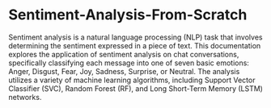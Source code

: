 # Sentiment-Analysis-From-Scratch

Sentiment analysis is a natural language processing (NLP) task that involves determining the sentiment expressed in a piece of text. This documentation explores the application of sentiment analysis on chat conversations, specifically classifying each message into one of seven basic emotions: Anger, Disgust, Fear, Joy, Sadness, Surprise, or Neutral. The analysis utilizes a variety of machine learning algorithms, including Support Vector Classifier (SVC), Random Forest (RF), and Long Short-Term Memory (LSTM) networks.
